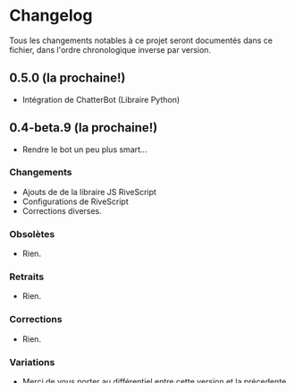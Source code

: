 # Changelog

Tous les changements notables à ce projet seront documentés dans ce fichier, dans l'ordre chronologique inverse par version.


## 0.5.0  (la prochaine!)

- Intégration de ChatterBot (Libraire Python)

## 0.4-beta.9  (la prochaine!)

- Rendre le bot un peu plus smart...

### Changements

- Ajouts de de la libraire JS RiveScript 
- Configurations de RiveScript
- Corrections diverses.

### Obsolètes

- Rien.

### Retraits

- Rien.

### Corrections

- Rien.
### Variations

- Merci de vous porter au différentiel entre cette version et la précedente pour avoir des informations plus détaillées.



## 0.4-beta.8  

- Première version publiée.

### Changements

- Rien.

### Obsolètes

- Rien.

### Retraits

- Rien.

### Corrections

- Rien.
